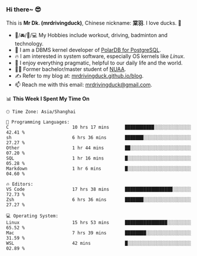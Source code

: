 ### Hi there~ 😎

This is **Mr Dk. (mrdrivingduck)**, Chinese nickname: **棠羽**. I love ducks. 🦆

- 💪/🚘/🏸/💻 My Hobbies include workout, driving, badminton and technology.
- 🍊 I am a DBMS kernel developer of [PolarDB for PostgreSQL](https://github.com/ApsaraDB/PolarDB-for-PostgreSQL).
- 🔥 I am interested in system software, especially OS kernels like *Linux*.
- 🔧 I enjoy everything pragmatic, helpful to our daily life and the world.
- 👨‍🎓 Former bachelor/master student of [NUAA](https://en.wikipedia.org/wiki/Nanjing_University_of_Aeronautics_and_Astronautics).
- ✍ Refer to my blog at: [mrdrivingduck.github.io/blog](https://mrdrivingduck.github.io/blog/).
- 📫 Reach me with this email: [mrdrivingduck@gmail.com](mailto:mrdrivingduck@gmail.com).

<!--START_SECTION:waka-->
📊 **This Week I Spent My Time On** 

```text
🕑︎ Time Zone: Asia/Shanghai

💬 Programming Languages: 
C                        10 hrs 17 mins      ███████████░░░░░░░░░░░░░░   42.41 % 
sh                       6 hrs 36 mins       ███████░░░░░░░░░░░░░░░░░░   27.27 % 
Other                    1 hr 44 mins        ██░░░░░░░░░░░░░░░░░░░░░░░   07.20 % 
SQL                      1 hr 16 mins        █░░░░░░░░░░░░░░░░░░░░░░░░   05.28 % 
Markdown                 1 hr 6 mins         █░░░░░░░░░░░░░░░░░░░░░░░░   04.60 % 

🔥 Editors: 
VS Code                  17 hrs 38 mins      ██████████████████░░░░░░░   72.73 % 
Zsh                      6 hrs 36 mins       ███████░░░░░░░░░░░░░░░░░░   27.27 % 

💻 Operating System: 
Linux                    15 hrs 53 mins      ████████████████░░░░░░░░░   65.52 % 
Mac                      7 hrs 39 mins       ████████░░░░░░░░░░░░░░░░░   31.59 % 
WSL                      42 mins             █░░░░░░░░░░░░░░░░░░░░░░░░   02.89 % 
```


<!--END_SECTION:waka-->

<!-- ![Mr Dk.'s GitHub Stats](https://github-readme-stats.vercel.app/api?username=mrdrivingduck&count_private&show_icons=true&theme=buefy) -->

<!-- ![Most Used Languages](https://github-readme-stats.vercel.app/api/top-langs/?username=mrdrivingduck&exclude_repo=mips32-CPU,snort-tcp-socket&theme=buefy&layout=compact&langs_count=10) -->


<!--
**mrdrivingduck/mrdrivingduck** is a ✨ _special_ ✨ repository because its `README.md` (this file) appears on your GitHub profile.

Here are some ideas to get you started:

- 🔭 I’m currently working on ...
- 🌱 I’m currently learning ...
- 👯 I’m looking to collaborate on ...
- 🤔 I’m looking for help with ...
- 💬 Ask me about ...
- 📫 How to reach me: ...
- 😄 Pronouns: ...
- ⚡ Fun fact: ...
-->
